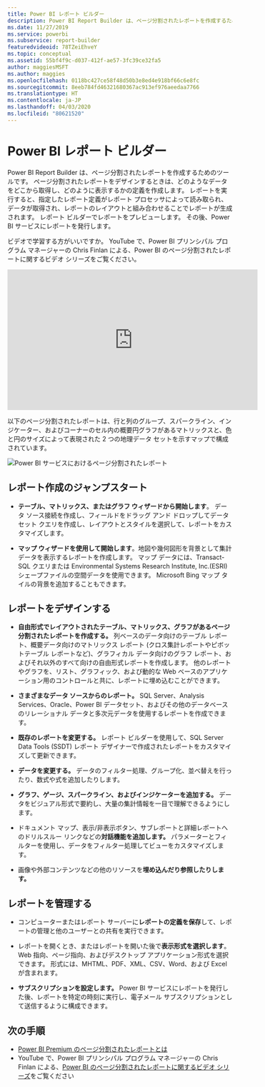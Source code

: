 ```yaml
---
title: Power BI レポート ビルダー
description: Power BI Report Builder は、ページ分割されたレポートを作成するためのツールです。
ms.date: 11/27/2019
ms.service: powerbi
ms.subservice: report-builder
featuredvideoid: 78TZeiEhveY
ms.topic: conceptual
ms.assetid: 55bf4f9c-d037-412f-ae57-3fc39ce32fa5
author: maggiesMSFT
ms.author: maggies
ms.openlocfilehash: 0118bc427ce58f48d50b3e8ed4e918bf66c6e8fc
ms.sourcegitcommit: 8eeb784fd46321680367ac913ef976aeedaa7766
ms.translationtype: HT
ms.contentlocale: ja-JP
ms.lasthandoff: 04/03/2020
ms.locfileid: "80621520"
---
```

# <a name="power-bi-report-builder"></a>Power BI レポート ビルダー

 Power BI Report Builder は、ページ分割されたレポートを作成するためのツールです。  ページ分割されたレポートをデザインするときは、どのようなデータをどこから取得し、どのように表示するかの定義を作成します。 レポートを実行すると、指定したレポート定義がレポート プロセッサによって読み取られ、データが取得され、レポートのレイアウトと組み合わせることでレポートが生成されます。 レポート ビルダーでレポートをプレビューします。 その後、Power BI サービスにレポートを発行します。

ビデオで学習する方がいいですか。 YouTube で、Power BI プリンシパル プログラム マネージャーの Chris Finlan による、Power BI のページ分割されたレポートに関するビデオ シリーズをご覧ください。

<iframe width="560" height="315" src="https://www.youtube.com/embed/78TZeiEhveY?list=PLx7LcKtN_gq-JVzM6L8xNNxX7kts-KflJ" frameborder="0" allowfullscreen></iframe>

以下のページ分割されたレポートは、行と列のグループ、スパークライン、インジケーター、およびコーナーのセル内の概要円グラフがあるマトリックスと、色と円のサイズによって表現された 2 つの地理データ セットを示すマップで構成されています。  

![Power BI サービスにおけるページ分割されたレポート](media/report-builder-power-bi/report-builder-get-started-paginated-report.png)

##  <a name="jump-start-report-creation"></a><a name="JumpStartReptCreation"></a> レポート作成のジャンプスタート  
 
-   **テーブル、マトリックス、またはグラフ ウィザードから開始します**。 データ ソース接続を作成し、フィールドをドラッグ アンド ドロップしてデータセット クエリを作成し、レイアウトとスタイルを選択して、レポートをカスタマイズします。  
  
-   **マップ ウィザードを使用して開始します**。地図や幾何図形を背景として集計データを表示するレポートを作成します。 マップ データには、Transact-SQL クエリまたは Environmental Systems Research Institute, Inc.(ESRI) シェープファイルの空間データを使用できます。 Microsoft Bing マップ タイルの背景を追加することもできます。  

##  <a name="design-your-report"></a><a name="DesignRept"></a> レポートをデザインする  
  
-   **自由形式でレイアウトされたテーブル、マトリックス、グラフがあるページ分割されたレポートを作成する。** 列ベースのデータ向けのテーブル レポート、概要データ向けのマトリックス レポート (クロス集計レポートやピボットテーブル レポートなど)、グラフィカル データ向けのグラフ レポート、およびそれ以外のすべて向けの自由形式レポートを作成します。 他のレポートやグラフを、リスト、グラフィック、および動的な Web ベースのアプリケーション用のコントロールと共に、レポートに埋め込むことができます。  
  
-   **さまざまなデータ ソースからのレポート。** SQL Server、Analysis Services、Oracle、Power BI データセット、およびその他のデータベースのリレーショナル データと多次元データを使用するレポートを作成できます。  
  
-   **既存のレポートを変更する。** レポート ビルダーを使用して、SQL Server Data Tools (SSDT) レポート デザイナーで作成されたレポートをカスタマイズして更新できます。  
  
-   **データを変更する。** データのフィルター処理、グループ化、並べ替えを行ったり、数式や式を追加したりします。  

-   **グラフ、ゲージ、スパークライン、およびインジケーターを追加する。** データをビジュアル形式で要約し、大量の集計情報を一目で理解できるようにします。  
  
-   ドキュメント マップ、表示/非表示ボタン、サブレポートと詳細レポートへのドリルスルー リンクなどの**対話機能を追加します。** パラメーターとフィルターを使用し、データをフィルター処理してビューをカスタマイズします。  
  
-   画像や外部コンテンツなどの他のリソースを**埋め込んだり参照したりします。**  
  
##  <a name="manage-your-report"></a><a name="ManageRpt"></a> レポートを管理する  
  
-   コンピューターまたはレポート サーバーに**レポートの定義を保存**して、レポートの管理と他のユーザーとの共有を実行できます。  
  
-   レポートを開くとき、またはレポートを開いた後で**表示形式を選択します**。 Web 指向、ページ指向、およびデスクトップ アプリケーション形式を選択できます。 形式には、MHTML、PDF、XML、CSV、Word、および Excel が含まれます。  
  
-   **サブスクリプションを設定します。** Power BI サービスにレポートを発行した後、レポートを特定の時刻に実行し、電子メール サブスクリプションとして送信するように構成できます。  

## <a name="next-steps"></a>次の手順

- [Power BI Premium のページ分割されたレポートとは](paginated-reports-report-builder-power-bi.md)
- YouTube で、Power BI プリンシパル プログラム マネージャーの Chris Finlan による、[Power BI のページ分割されたレポートに関するビデオ シリーズ](https://www.youtube.com/watch?v=78TZeiEhveY&list=PLx7LcKtN_gq-JVzM6L8xNNxX7kts-KflJ)をご覧ください
